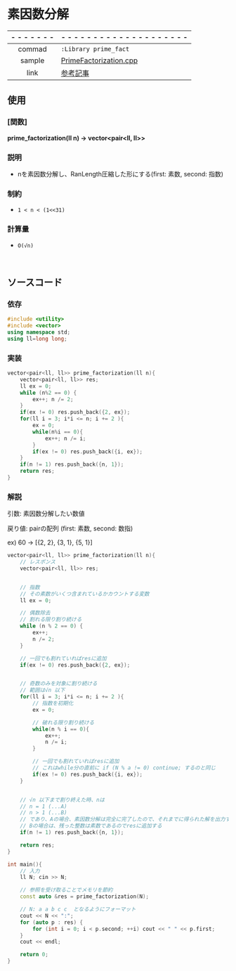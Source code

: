 # 素因数分解

| - - - - - - - | - - - - - - - - - - - - - - - - - - - -                                                                        |
| :----:        | :------                                                                                                        |
| commad        | `:Library prime_fact`                                                                                          |
| sample        | [PrimeFactorization.cpp](/sample/PrimeFactorization.cpp)                                                       |
| link          | [参考記事](https://qiita.com/drken/items/a14e9af0ca2d857dad23#4-%E7%B4%A0%E5%9B%A0%E6%95%B0%E5%88%86%E8%A7%A3) |

## 使用

### **[関数]**
**prime_factorization(ll n) -> vector<pair<ll, ll>>**
### 説明
- nを素因数分解し、RanLength圧縮した形にする(first: 素数, second: 指数)
### 制約
- `1 < n < (1<<31)`
### 計算量
- `O(√n)`


<br>


## ソースコード

### 依存
```cpp
#include <utility>
#include <vector>
using namespace std;
using ll=long long;
```

### 実装
```cpp
vector<pair<ll, ll>> prime_factorization(ll n){
    vector<pair<ll, ll>> res;
    ll ex = 0;
    while (n%2 == 0) {
        ex++; n /= 2;
    }
    if(ex != 0) res.push_back({2, ex});
    for(ll i = 3; i*i <= n; i += 2 ){
        ex = 0;
        while(n%i == 0){
            ex++; n /= i;
        }
        if(ex != 0) res.push_back({i, ex});
    }
    if(n != 1) res.push_back({n, 1});
    return res;
}
```

### 解説
引数: 素因数分解したい数値

戻り値: pairの配列 (first: 素数, second: 数指)

ex) 60 -> [{2, 2}, {3, 1}, {5, 1}]

```cpp
vector<pair<ll, ll>> prime_factorization(ll n){
    // レスポンス
    vector<pair<ll, ll>> res;


    // 指数
    // その素数がいくつ含まれているかカウントする変数
    ll ex = 0;

    // 偶数除去
    // 割れる限り割り続ける
    while (n % 2 == 0) {
        ex++;
        n /= 2;
    }

    // 一回でも割れていればresに追加
    if(ex != 0) res.push_back({2, ex});


    // 奇数のみを対象に割り続ける
    // 範囲は√n 以下
    for(ll i = 3; i*i <= n; i += 2 ){
        // 指数を初期化
        ex = 0;

        // 破れる限り割り続ける
        while(n % i == 0){
            ex++;
            n /= i;
        }

        // 一回でも割れていればresに追加
        // これはwhile分の直前に if (N % a != 0) continue; するのと同じ
        if(ex != 0) res.push_back({i, ex});
    }


    // √n 以下まで割り終えた時、nは
    // n = 1 (...A)
    // n > 1 (...B)
    // であり、Aの場合、素因数分解は完全に完了したので、それまでに得られた解を出力すればよい。
    // Bの場合は、残った整数は素数であるのでresに追加する
    if(n != 1) res.push_back({n, 1});

    return res;
}

int main(){
    // 入力
    ll N; cin >> N;

    // 参照を受け取ることでメモリを節約
    const auto &res = prime_factorization(N);

    // N: a a b c c  となるようにフォーマット
    cout << N << ":";
    for (auto p : res) {
        for (int i = 0; i < p.second; ++i) cout << " " << p.first;
    }
    cout << endl;

    return 0;
}
```
